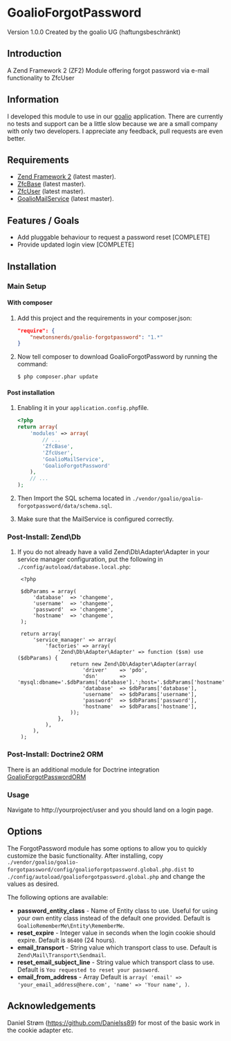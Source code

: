 GoalioForgotPassword
====================

Version 1.0.0 Created by the goalio UG (haftungsbeschränkt)

Introduction
------------

A Zend Framework 2 (ZF2) Module offering forgot password via e-mail functionality to ZfcUser

Information
-----------
I developed this module to use in our [goalio](http://www.goalio.de) application. There are currently no tests and support
can be a little slow because we are a small company with only two developers. I appreciate any feedback, pull requests are even better.


Requirements
------------

* [Zend Framework 2](https://github.com/zendframework/zf2) (latest master).
* [ZfcBase](https://github.com/ZF-Commons/ZfcBase) (latest master).
* [ZfcUser](https://github.com/ZF-Commons/ZfcUser) (latest master).
* [GoalioMailService](https://github.com/goalio/GoalioMailService) (latest master).

Features / Goals
----------------

* Add pluggable behaviour to request a password reset [COMPLETE]
* Provide updated login view [COMPLETE]

Installation
------------

### Main Setup

#### With composer

1. Add this project and the requirements in your composer.json:

    ```json
    "require": {
        "newtonsnerds/goalio-forgotpassword": "1.*"
    }
    ```

2. Now tell composer to download GoalioForgotPassword by running the command:

    ```bash
    $ php composer.phar update
    ```

#### Post installation

1. Enabling it in your `application.config.php`file.

    ```php
    <?php
    return array(
        'modules' => array(
            // ...
            'ZfcBase',
            'ZfcUser',
            'GoalioMailService',
            'GoalioForgotPassword'
        ),
        // ...
    );
    ```

2. Then Import the SQL schema located in `./vendor/goalio/goalio-forgotpassword/data/schema.sql`.

3. Make sure that the MailService is configured correctly.

### Post-Install: Zend\Db

1. If you do not already have a valid Zend\Db\Adapter\Adapter in your service
   manager configuration, put the following in `./config/autoload/database.local.php`:

        <?php

        $dbParams = array(
            'database'  => 'changeme',
            'username'  => 'changeme',
            'password'  => 'changeme',
            'hostname'  => 'changeme',
        );

        return array(
            'service_manager' => array(
                'factories' => array(
                    'Zend\Db\Adapter\Adapter' => function ($sm) use ($dbParams) {
                        return new Zend\Db\Adapter\Adapter(array(
                            'driver'    => 'pdo',
                            'dsn'       => 'mysql:dbname='.$dbParams['database'].';host='.$dbParams['hostname'],
                            'database'  => $dbParams['database'],
                            'username'  => $dbParams['username'],
                            'password'  => $dbParams['password'],
                            'hostname'  => $dbParams['hostname'],
                        ));
                    },
                ),
            ),
        );

### Post-Install: Doctrine2 ORM

There is an additional module for Doctrine integration [GoalioForgotPasswordORM](https://github.com/goalio/GoalioForgotPasswordDoctrineORM)

### Usage

Navigate to http://yourproject/user and you should land on a login page.

Options
-------

The ForgotPassword module has some options to allow you to quickly customize the basic
functionality. After installing, copy
`./vendor/goalio/goalio-forgotpassword/config/goalioforgotpassword.global.php.dist` to
`./config/autoload/goalioforgotpassword.global.php` and change the values as desired.

The following options are available:

- **password_entity_class** - Name of Entity class to use. Useful for using your own
  entity class instead of the default one provided. Default is
  `GoalioRememberMe\Entity\RememberMe`.
- **reset_expire** - Integer value in seconds when the login cookie should expire.
  Default is `86400` (24 hours).
- **email_transport** - String value which transport class to use.
  Default is `Zend\Mail\Transport\Sendmail`.
- **reset_email_subject_line** - String value which transport class to use.
  Default is `You requested to reset your password`.
- **email_from_address** - Array
  Default is
	`array(
    	'email' => 'your_email_address@here.com',
    	'name' => 'Your name',
	)`.

Acknowledgements
----------------
Daniel Strøm (https://github.com/Danielss89)
for most of the basic work in the cookie adapter etc.
